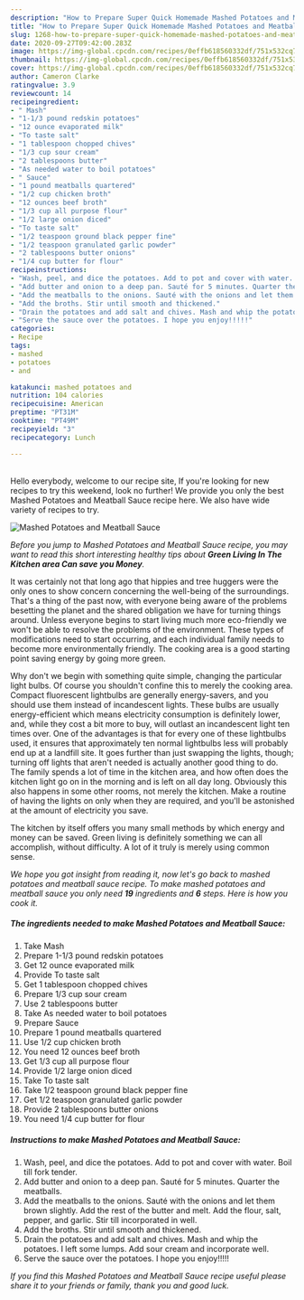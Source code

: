 ```yaml
---
description: "How to Prepare Super Quick Homemade Mashed Potatoes and Meatball Sauce"
title: "How to Prepare Super Quick Homemade Mashed Potatoes and Meatball Sauce"
slug: 1268-how-to-prepare-super-quick-homemade-mashed-potatoes-and-meatball-sauce
date: 2020-09-27T09:42:00.283Z
image: https://img-global.cpcdn.com/recipes/0effb618560332df/751x532cq70/mashed-potatoes-and-meatball-sauce-recipe-main-photo.jpg
thumbnail: https://img-global.cpcdn.com/recipes/0effb618560332df/751x532cq70/mashed-potatoes-and-meatball-sauce-recipe-main-photo.jpg
cover: https://img-global.cpcdn.com/recipes/0effb618560332df/751x532cq70/mashed-potatoes-and-meatball-sauce-recipe-main-photo.jpg
author: Cameron Clarke
ratingvalue: 3.9
reviewcount: 14
recipeingredient:
- " Mash"
- "1-1/3 pound redskin potatoes"
- "12 ounce evaporated milk"
- "To taste salt"
- "1 tablespoon chopped chives"
- "1/3 cup sour cream"
- "2 tablespoons butter"
- "As needed water to boil potatoes"
- " Sauce"
- "1 pound meatballs quartered"
- "1/2 cup chicken broth"
- "12 ounces beef broth"
- "1/3 cup all purpose flour"
- "1/2 large onion diced"
- "To taste salt"
- "1/2 teaspoon ground black pepper fine"
- "1/2 teaspoon granulated garlic powder"
- "2 tablespoons butter onions"
- "1/4 cup butter for flour"
recipeinstructions:
- "Wash, peel, and dice the potatoes. Add to pot and cover with water. Boil till fork tender."
- "Add butter and onion to a deep pan. Sauté for 5 minutes. Quarter the meatballs."
- "Add the meatballs to the onions. Sauté with the onions and let them brown slightly. Add the rest of the butter and melt. Add the flour, salt, pepper, and garlic. Stir till incorporated in well."
- "Add the broths. Stir until smooth and thickened."
- "Drain the potatoes and add salt and chives. Mash and whip the potatoes. I left some lumps. Add sour cream and incorporate well."
- "Serve the sauce over the potatoes. I hope you enjoy!!!!!"
categories:
- Recipe
tags:
- mashed
- potatoes
- and

katakunci: mashed potatoes and 
nutrition: 104 calories
recipecuisine: American
preptime: "PT31M"
cooktime: "PT49M"
recipeyield: "3"
recipecategory: Lunch

---
```

<br>
Hello everybody, welcome to our recipe site, If you're looking for new recipes to try this weekend, look no further! We provide you only the best Mashed Potatoes and Meatball Sauce recipe here. We also have wide variety of recipes to try.
<br>


![Mashed Potatoes and Meatball Sauce](https://img-global.cpcdn.com/recipes/0effb618560332df/751x532cq70/mashed-potatoes-and-meatball-sauce-recipe-main-photo.jpg)

<i>Before you jump to Mashed Potatoes and Meatball Sauce recipe, you may want to read this short interesting healthy tips about 
<strong>Green Living In The Kitchen area Can save you Money</strong>.</i>
</br>

It was certainly not that long ago that hippies and tree huggers were the only ones to show concern concerning the well-being of the surroundings. That's a thing of the past now, with everyone being aware of the problems besetting the planet and the shared obligation we have for turning things around. Unless everyone begins to start living much more eco-friendly we won't be able to resolve the problems of the environment. These types of modifications need to start occurring, and each individual family needs to become more environmentally friendly. The cooking area is a good starting point saving energy by going more green.

Why don't we begin with something quite simple, changing the particular light bulbs. Of course you shouldn't confine this to merely the cooking area. Compact fluorescent lightbulbs are generally energy-savers, and you should use them instead of incandescent lights. These bulbs are usually energy-efficient which means electricity consumption is definitely lower, and, while they cost a bit more to buy, will outlast an incandescent light ten times over. One of the advantages is that for every one of these lightbulbs used, it ensures that approximately ten normal lightbulbs less will probably end up at a landfill site. It goes further than just swapping the lights, though; turning off lights that aren't needed is actually another good thing to do. The family spends a lot of time in the kitchen area, and how often does the kitchen light go on in the morning and is left on all day long. Obviously this also happens in some other rooms, not merely the kitchen. Make a routine of having the lights on only when they are required, and you'll be astonished at the amount of electricity you save.

The kitchen by itself offers you many small methods by which energy and money can be saved. Green living is definitely something we can all accomplish, without difficulty. A lot of it truly is merely using common sense.


<i>We hope you got insight from reading it, now let's go back to mashed potatoes and meatball sauce recipe. To make mashed potatoes and meatball sauce you only need <strong>19</strong> ingredients and <strong>6</strong> steps. Here is how you cook it.
</i>

##### The ingredients needed to make Mashed Potatoes and Meatball Sauce:

1. Take  Mash
1. Prepare 1-1/3 pound redskin potatoes
1. Get 12 ounce evaporated milk
1. Provide To taste salt
1. Get 1 tablespoon chopped chives
1. Prepare 1/3 cup sour cream
1. Use 2 tablespoons butter
1. Take As needed water to boil potatoes
1. Prepare  Sauce
1. Prepare 1 pound meatballs quartered
1. Use 1/2 cup chicken broth
1. You need 12 ounces beef broth
1. Get 1/3 cup all purpose flour
1. Provide 1/2 large onion diced
1. Take To taste salt
1. Take 1/2 teaspoon ground black pepper fine
1. Get 1/2 teaspoon granulated garlic powder
1. Provide 2 tablespoons butter onions
1. You need 1/4 cup butter for flour


##### Instructions to make Mashed Potatoes and Meatball Sauce:

1. Wash, peel, and dice the potatoes. Add to pot and cover with water. Boil till fork tender.
1. Add butter and onion to a deep pan. Sauté for 5 minutes. Quarter the meatballs.
1. Add the meatballs to the onions. Sauté with the onions and let them brown slightly. Add the rest of the butter and melt. Add the flour, salt, pepper, and garlic. Stir till incorporated in well.
1. Add the broths. Stir until smooth and thickened.
1. Drain the potatoes and add salt and chives. Mash and whip the potatoes. I left some lumps. Add sour cream and incorporate well.
1. Serve the sauce over the potatoes. I hope you enjoy!!!!!


<i>If you find this Mashed Potatoes and Meatball Sauce recipe useful please share it to your friends or family, thank you and good luck.</i>
